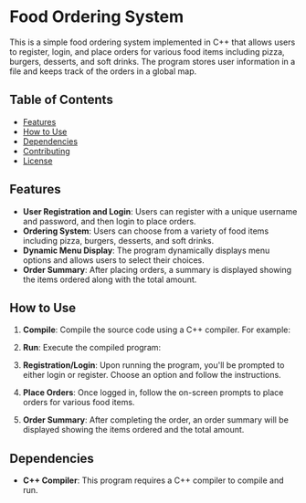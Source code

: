 # Food Ordering System

This is a simple food ordering system implemented in C++ that allows users to register, login, and place orders for various food items including pizza, burgers, desserts, and soft drinks. The program stores user information in a file and keeps track of the orders in a global map.

## Table of Contents
- [Features](#features)
- [How to Use](#how-to-use)
- [Dependencies](#dependencies)
- [Contributing](#contributing)
- [License](#license)

## Features

- **User Registration and Login**: Users can register with a unique username and password, and then login to place orders.
- **Ordering System**: Users can choose from a variety of food items including pizza, burgers, desserts, and soft drinks.
- **Dynamic Menu Display**: The program dynamically displays menu options and allows users to select their choices.
- **Order Summary**: After placing orders, a summary is displayed showing the items ordered along with the total amount.

## How to Use

1. **Compile**: Compile the source code using a C++ compiler. For example:

2. **Run**: Execute the compiled program:

3. **Registration/Login**: Upon running the program, you'll be prompted to either login or register. Choose an option and follow the instructions.

4. **Place Orders**: Once logged in, follow the on-screen prompts to place orders for various food items.

5. **Order Summary**: After completing the order, an order summary will be displayed showing the items ordered and the total amount.

## Dependencies

- **C++ Compiler**: This program requires a C++ compiler to compile and run.




